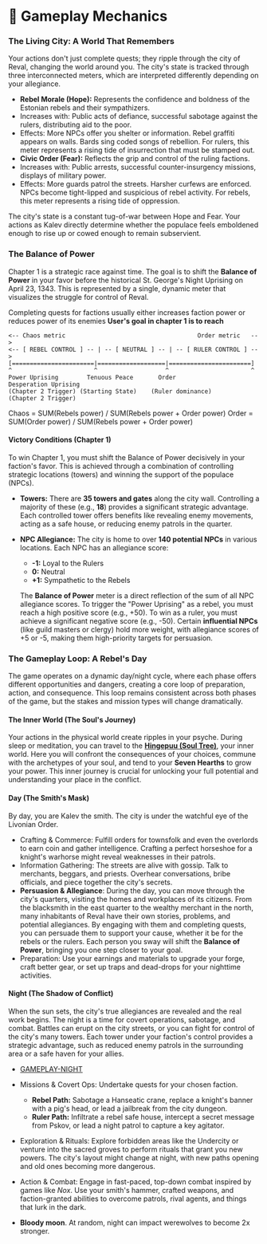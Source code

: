 # 🧙 Gameplay Mechanics

### The Living City: A World That Remembers
Your actions don't just complete quests; they ripple through the city of Reval, changing the world around you. The city's state is tracked through three interconnected meters, which are interpreted differently depending on your allegiance.

- **Rebel Morale (Hope):** Represents the confidence and boldness of the Estonian rebels and their sympathizers.
- Increases with: Public acts of defiance, successful sabotage against the rulers, distributing aid to the poor.
- Effects: More NPCs offer you shelter or information. Rebel graffiti appears on walls. Bards sing coded songs of rebellion. For rulers, this meter represents a rising tide of insurrection that must be stamped out.
- **Civic Order (Fear):** Reflects the grip and control of the ruling factions.
- Increases with: Public arrests, successful counter-insurgency missions, displays of military power.
- Effects: More guards patrol the streets. Harsher curfews are enforced. NPCs become tight-lipped and suspicious of rebel activity. For rebels, this meter represents a rising tide of oppression.

The city's state is a constant tug-of-war between Hope and Fear. Your actions as Kalev directly determine whether the populace feels emboldened enough to rise up or cowed enough to remain subservient.

### The Balance of Power
Chapter 1 is a strategic race against time. The goal is to shift the **Balance of Power** in your favor before the historical St. George's Night Uprising on April 23, 1343. This is represented by a single, dynamic meter that visualizes the struggle for control of Reval.

Completing quests for factions usually either increases faction power or reduces power of its enemies
**User's goal in chapter 1 is to reach**

```
<-- Chaos metric                                     Order metric   -->
<-- [ REBEL CONTROL ] -- | -- [ NEUTRAL ] -- | -- [ RULER CONTROL ] -->
[=======================|===================|=======================]
^                       ^                   ^                       ^
Power Uprising        Tenuous Peace       Order                 Desperation Uprising
(Chapter 2 Trigger) (Starting State)    (Ruler dominance)       (Chapter 2 Trigger)
```

Chaos = SUM(Rebels power) / SUM(Rebels power + Order power)
Order = SUM(Order power) / SUM(Rebels power + Order power)

#### Victory Conditions (Chapter 1)
To win Chapter 1, you must shift the Balance of Power decisively in your faction's favor. This is achieved through a combination of controlling strategic locations (towers) and winning the support of the populace (NPCs).

- **Towers:** There are **35 towers and gates** along the city wall. Controlling a majority of these (e.g., **18**) provides a significant strategic advantage. Each controlled tower offers benefits like revealing enemy movements, acting as a safe house, or reducing enemy patrols in the quarter.

- **NPC Allegiance:** The city is home to over **140 potential NPCs** in various locations. Each NPC has an allegiance score:
    - **-1:** Loyal to the Rulers
    - **0:** Neutral
    - **+1:** Sympathetic to the Rebels
    
    The **Balance of Power** meter is a direct reflection of the sum of all NPC allegiance scores. To trigger the "Power Uprising" as a rebel, you must reach a high positive score (e.g., +50). To win as a ruler, you must achieve a significant negative score (e.g., -50). Certain **influential NPCs** (like guild masters or clergy) hold more weight, with allegiance scores of +5 or -5, making them high-priority targets for persuasion.



### The Gameplay Loop: A Rebel's Day
The game operates on a dynamic day/night cycle, where each phase offers different opportunities and dangers, creating a core loop of preparation, action, and consequence. This loop remains consistent across both phases of the game, but the stakes and mission types will change dramatically.

#### The Inner World (The Soul's Journey)
Your actions in the physical world create ripples in your psyche. During sleep or meditation, you can travel to the **[Hingepuu (Soul Tree)](skills/GAMEPLAY-PSYCHE.md)**, your inner world. Here you will confront the consequences of your choices, commune with the archetypes of your soul, and tend to your **Seven Hearths** to grow your power. This inner journey is crucial for unlocking your full potential and understanding your place in the conflict.

#### Day (The Smith's Mask)
By day, you are Kalev the smith. The city is under the watchful eye of the Livonian Order.
- Crafting & Commerce: Fulfill orders for townsfolk and even the overlords to earn coin and gather intelligence. Crafting a perfect horseshoe for a knight's warhorse might reveal weaknesses in their patrols.
- Information Gathering: The streets are alive with gossip. Talk to merchants, beggars, and priests. Overhear conversations, bribe officials, and piece together the city's secrets.
- **Persuasion & Allegiance**: During the day, you can move through the city's quarters, visiting the homes and workplaces of its citizens. From the blacksmith in the east quarter to the wealthy merchant in the north, many inhabitants of Reval have their own stories, problems, and potential allegiances. By engaging with them and completing quests, you can persuade them to support your cause, whether it be for the rebels or the rulers. Each person you sway will shift the **Balance of Power**, bringing you one step closer to your goal.
- Preparation: Use your earnings and materials to upgrade your forge, craft better gear, or set up traps and dead-drops for your nighttime activities.

#### Night (The Shadow of Conflict)
When the sun sets, the city's true allegiances are revealed and the real work begins. The night is a time for covert operations, sabotage, and combat. Battles can erupt on the city streets, or you can fight for control of the city's many towers. Each tower under your faction's control provides a strategic advantage, such as reduced enemy patrols in the surrounding area or a safe haven for your allies.
- [GAMEPLAY-NIGHT](./GAMEPLAY-NIGHT.md)
- Missions & Covert Ops: Undertake quests for your chosen faction.
    - **Rebel Path:** Sabotage a Hanseatic crane, replace a knight's banner with a pig's head, or lead a jailbreak from the city dungeon.
    - **Ruler Path:** Infiltrate a rebel safe house, intercept a secret message from Pskov, or lead a night patrol to capture a key agitator.
- Exploration & Rituals: Explore forbidden areas like the Undercity or venture into the sacred groves to perform rituals that grant you new powers. The city's layout might change at night, with new paths opening and old ones becoming more dangerous.
- Action & Combat: Engage in fast-paced, top-down combat inspired by games like *Nox*. Use your smith's hammer, crafted weapons, and faction-granted abilities to overcome patrols, rival agents, and things that lurk in the dark.

- **Bloody moon**. At random, night can impact werewolves to become 2x stronger.
